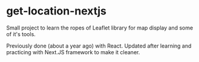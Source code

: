 # get-location-nextjs

Small project to learn the ropes of Leaflet library for map display and some of it's tools.

Previously done (about a year ago) with React. Updated after learning and practicing with Next.JS framework to make it cleaner.
